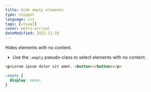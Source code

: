 ```yaml
---
title: Hide empty elements
type: snippet
language: css
tags: [visual]
cover: metro-arrival
dateModified: 2022-11-18
---
```


Hides elements with no content.

- Use the `:empty` pseudo-class to select elements with no content.

```html
<p>Lorem ipsum dolor sit amet. <button></button></p>
```

```css
:empty {
  display: none;
}
```
